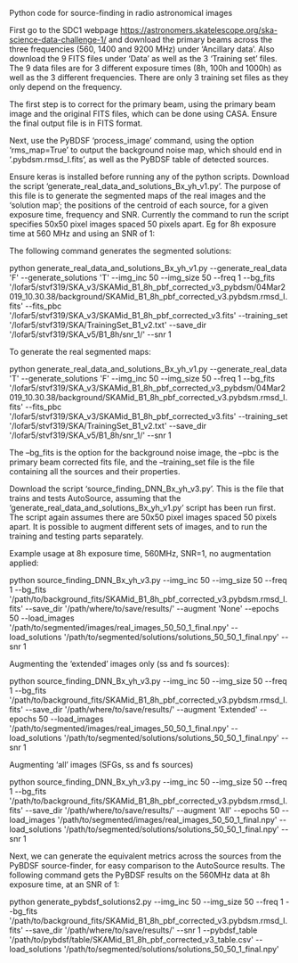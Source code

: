 Python code for source-finding in radio astronomical images

First go to the SDC1 webpage https://astronomers.skatelescope.org/ska-science-data-challenge-1/ and download the primary beams across the three frequencies (560, 1400 and 9200 MHz) under ‘Ancillary data’. Also download the 9 FITS files under ‘Data’ as well as the 3 ‘Training set’ files. The 9 data files are for 3 different exposure times (8h, 100h and 1000h) as well as the 3 different frequencies. There are only 3 training set files as they only depend on the frequency.

The first step is to correct for the primary beam, using the primary beam image and the original FITS files, which can be done using CASA. Ensure the final output file is in FITS format.

Next, use the PyBDSF ‘process_image’ command, using the option ‘rms_map=True’ to output the background noise map, which should end in ‘.pybdsm.rmsd_I.fits’, as well as the PyBDSF table of detected sources.

Ensure keras is installed before running any of the python scripts. Download the script ‘generate_real_data_and_solutions_Bx_yh_v1.py’. The purpose of this file is to generate the segmented maps of the real images and the ‘solution map’; the positions of the centroid of each source, for a given exposure time, frequency and SNR. Currently the command to run the script specifies 50x50 pixel images spaced 50 pixels apart. Eg for 8h exposure time at 560 MHz and using an SNR of 1:

The following command generates the segmented solutions:

python generate_real_data_and_solutions_Bx_yh_v1.py --generate_real_data 'F' --generate_solutions 'T' --img_inc 50 --img_size 50 --freq 1 --bg_fits '/lofar5/stvf319/SKA_v3/SKAMid_B1_8h_pbf_corrected_v3_pybdsm/04Mar2019_10.30.38/background/SKAMid_B1_8h_pbf_corrected_v3.pybdsm.rmsd_I.fits' --fits_pbc '/lofar5/stvf319/SKA_v3/SKAMid_B1_8h_pbf_corrected_v3.fits' --training_set '/lofar5/stvf319/SKA/TrainingSet_B1_v2.txt' --save_dir '/lofar5/stvf319/SKA_v5/B1_8h/snr_1/' --snr 1

To generate the real segmented maps:

python generate_real_data_and_solutions_Bx_yh_v1.py --generate_real_data 'T' --generate_solutions 'F' --img_inc 50 --img_size 50 --freq 1 --bg_fits '/lofar5/stvf319/SKA_v3/SKAMid_B1_8h_pbf_corrected_v3_pybdsm/04Mar2019_10.30.38/background/SKAMid_B1_8h_pbf_corrected_v3.pybdsm.rmsd_I.fits' --fits_pbc '/lofar5/stvf319/SKA_v3/SKAMid_B1_8h_pbf_corrected_v3.fits' --training_set '/lofar5/stvf319/SKA/TrainingSet_B1_v2.txt' --save_dir '/lofar5/stvf319/SKA_v5/B1_8h/snr_1/' --snr 1

The –bg_fits is the option for the background noise image, the –pbc is the primary beam corrected fits file, and the –training_set file is the file containing all the sources and their properties.

Download the script ‘source_finding_DNN_Bx_yh_v3.py’. This is the file that trains and tests AutoSource, assuming that the ‘generate_real_data_and_solutions_Bx_yh_v1.py’ script has been run first. The script again assumes there are 50x50 pixel images spaced 50 pixels apart. It is possible to augment different sets of images, and to run the training and testing parts separately. 

Example usage at 8h exposure time, 560MHz, SNR=1, no augmentation applied:

python source_finding_DNN_Bx_yh_v3.py --img_inc 50 --img_size 50 --freq 1 --bg_fits '/path/to/background_fits/SKAMid_B1_8h_pbf_corrected_v3.pybdsm.rmsd_I.fits' --save_dir '/path/where/to/save/results/' --augment 'None' --epochs 50 --load_images '/path/to/segmented/images/real_images_50_50_1_final.npy' --load_solutions '/path/to/segmented/solutions/solutions_50_50_1_final.npy' --snr 1 

Augmenting the ‘extended’ images only (ss and fs sources):

python source_finding_DNN_Bx_yh_v3.py --img_inc 50 --img_size 50 --freq 1 --bg_fits '/path/to/background_fits/SKAMid_B1_8h_pbf_corrected_v3.pybdsm.rmsd_I.fits' --save_dir '/path/where/to/save/results/' --augment 'Extended' --epochs 50 --load_images '/path/to/segmented/images/real_images_50_50_1_final.npy' --load_solutions '/path/to/segmented/solutions/solutions_50_50_1_final.npy' --snr 1

Augmenting ‘all’ images (SFGs, ss and fs sources)

python source_finding_DNN_Bx_yh_v3.py --img_inc 50 --img_size 50 --freq 1 --bg_fits '/path/to/background_fits/SKAMid_B1_8h_pbf_corrected_v3.pybdsm.rmsd_I.fits' --save_dir '/path/where/to/save/results/' --augment 'All' --epochs 50 --load_images '/path/to/segmented/images/real_images_50_50_1_final.npy' --load_solutions '/path/to/segmented/solutions/solutions_50_50_1_final.npy' --snr 1

Next, we can generate the equivalent metrics across the sources from the PyBDSF source-finder, for easy comparison to the AutoSource results. The following command gets the PyBDSF results on the 560MHz data at 8h exposure time, at an SNR of 1:

python generate_pybdsf_solutions2.py --img_inc 50 --img_size 50 --freq 1 --bg_fits '/path/to/background_fits/SKAMid_B1_8h_pbf_corrected_v3.pybdsm.rmsd_I.fits' --save_dir '/path/where/to/save/results/' --snr 1 --pybdsf_table '/path/to/pybdsf/table/SKAMid_B1_8h_pbf_corrected_v3_table.csv' --load_solutions '/path/to/segmented/solutions/solutions_50_50_1_final.npy'


